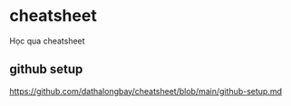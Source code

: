 # cheatsheet
Học qua cheatsheet

## github setup
https://github.com/dathalongbay/cheatsheet/blob/main/github-setup.md


